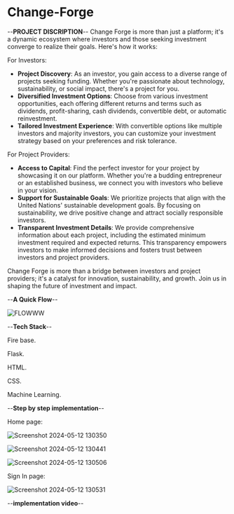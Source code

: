 # Change-Forge
--**PROJECT DISCRIPTION**--
Change Forge is more than just a platform; it's a dynamic ecosystem where investors and those seeking investment converge to realize their goals. Here's how it works:

For Investors:
- **Project Discovery**: As an investor, you gain access to a diverse range of projects seeking funding. Whether you're passionate about technology, sustainability, or social impact, there's a project for you.
- **Diversified Investment Options**: Choose from various investment opportunities, each offering different returns and terms such as dividends, profit-sharing, cash dividends, convertible debt, or automatic reinvestment.
- **Tailored Investment Experience**: With convertible options like multiple investors and majority investors, you can customize your investment strategy based on your preferences and risk tolerance.

For Project Providers:
- **Access to Capital**: Find the perfect investor for your project by showcasing it on our platform. Whether you're a budding entrepreneur or an established business, we connect you with investors who believe in your vision.
- **Support for Sustainable Goals**: We prioritize projects that align with the United Nations' sustainable development goals. By focusing on sustainability, we drive positive change and attract socially responsible investors.
- **Transparent Investment Details**: We provide comprehensive information about each project, including the estimated minimum investment required and expected returns. This transparency empowers investors to make informed decisions and fosters trust between investors and project providers.

Change Forge is more than a bridge between investors and project providers; it's a catalyst for innovation, sustainability, and growth. Join us in shaping the future of investment and impact.

--**A Quick Flow**--



![FLOWWW](https://github.com/MANIKANDAN1201/ravenclaw/assets/140843246/e67bcc5d-d16d-4c3a-8dc6-611680f1dc80)


                  
--**Tech Stack**--

Fire base.

Flask.

HTML.

CSS.

Machine Learning. 

--**Step by step implementation**--

Home page: 


![Screenshot 2024-05-12 130350](https://github.com/MANIKANDAN1201/ravenclaw/assets/140843246/f5cc1180-e77e-444c-b79f-84a0de45a94e)

![Screenshot 2024-05-12 130441](https://github.com/MANIKANDAN1201/ravenclaw/assets/140843246/425cf36b-61c4-4267-ad5b-cba59d46f138)

![Screenshot 2024-05-12 130506](https://github.com/MANIKANDAN1201/ravenclaw/assets/140843246/1def8ce6-6138-4939-9610-c7227d48479e)

Sign In page:

![Screenshot 2024-05-12 130531](https://github.com/MANIKANDAN1201/ravenclaw/assets/140843246/c6f0930b-990a-4080-9783-fded55b28a5f)



--**implementation video**--
